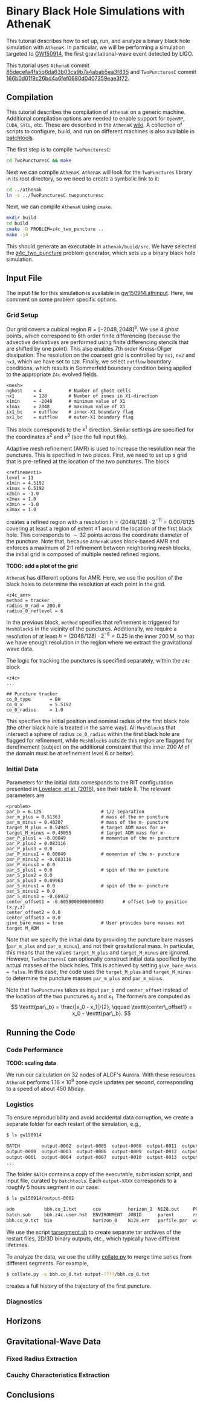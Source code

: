 # Binary Black Hole Simulations with AthenaK

This tutorial describes how to set up, run, and analyze a binary black hole simulation with `AthenaK`. In particular, we will be performing a simulation targeted to [GW150914](https://doi.org/10.1103/PhysRevLett.116.061102), the first gravitational-wave event detected by LIGO.

This tutorial uses `AthenaK` commit [85decefa4fa5b6da63b03ca9b7a4abab5ea3f835](https://github.com/IAS-Astrophysics/athenak/commit/85decefa4fa5b6da63b03ca9b7a4abab5ea3f835) and `TwoPuncturesC` commit [166b0d01f9c26bd4a6fef0680d0407359eae3f72](https://github.com/computationalrelativity/twopuncturesc/commit/166b0d01f9c26bd4a6fef0680d0407359eae3f72).

## Compilation

This tutorial describes the compilation of `AthenaK` on a generic machine. Additional compilation options are needed to enable support for `OpenMP`, `CUDA`, `SYCL`, etc. These are described in the `AthenaK` [wiki](https://github.com/IAS-Astrophysics/athenak/wiki/Build). A collection of scripts to configure, build, and run on different machines is also available in [batchtools](https://github.com/computationalrelativity/batchtools/).

The first step is to compile `TwoPuncturesC`:
~~~bash
cd TwoPuncturesC && make
~~~

Next we can compile `AthenaK`. `AthenaK` will look for the `TwoPunctures` library in its root directory, so we need to create a symbolic link to it:

~~~bash
cd ../athenak
ln -s ../TwoPuncturesC twopuncturesc
~~~

Next, we can compile `AthenaK` using `cmake`.

~~~bash
mkdir build
cd build
cmake -D PROBLEM=z4c_two_puncture ..
make -j4
~~~

This should generate an executable in `athenak/build/src`. We have selected the [z4c_two_puncture](https://github.com/IAS-Astrophysics/athenak/blob/main/src/pgen/z4c_two_puncture.cpp) problem generator, which sets up a binary black hole simulation.

## Input File

The input file for this simulation is available in [gw150914.athinput](assets/gw150914.athinput). Here, we comment on some problem specific options.

### Grid Setup

Our grid covers a cubical region $R = [-2048, 2048]^3$. We use 4 ghost points, which correspond to 6th order finite differencing (because the advective derivatives are performed using finite differencing stencils that are shifted by one point). This also enables 7th order Kreiss-Oliger dissipation. The resolution on the coarsest grid is controlled by `nx1`, `nx2` and `nx3`, which we have set to `128`. Finally, we select `outflow` boundary conditions, which results in Sommerfeld boundary condition being applied to the appropriate `Z4c` evolved fields.

~~~text
<mesh>
nghost    = 4          # Number of ghost cells
nx1       = 128        # Number of zones in X1-direction
x1min     = -2048      # minimum value of X1
x1max     = 2048       # maximum value of X1
ix1_bc    = outflow    # inner-X1 boundary flag
ox1_bc    = outflow    # outer-X1 boundary flag
~~~

This block corresponds to the $x^1$ direction. Similar settings are specified for the coordinates $x^2$ and $x^3$ (see the full input file).

Adaptive mesh refinement (AMR) is used to increase the resolution near the punctures. This is specified in two places. First, we need to set up a grid that is pre-refined at the location of the two punctures. The block

~~~text
<refinement1>
level = 11
x1min = 4.5192
x1max = 6.5192
x2min = -1.0
x2max = 1.0
x3min = -1.0
x3max = 1.0
~~~

creates a refined region with a resolution $h = (2048/128)\cdot 2^{-11} = 0.0078125$ covering at least a region of extent $\pm 1$ around the location of the first black hole. This corresponds to ${\sim}32$ points across the coordinate diameter of the puncture. Note that, because `AthenaK` uses block-based AMR and enforces a maximum of 2:1 refinement between neighboring mesh blocks, the initial grid is composed of multiple nested refined regions.

**TODO: add a plot of the grid**

`AthenaK` has different options for AMR. Here, we use the position of the black holes to determine the resolution at each point in the grid.

~~~text
<z4c_amr>
method = tracker
radius_0_rad = 200.0
radius_0_reflevel = 6
~~~

In the previous block, `method` specifies that refinement is triggered for `MeshBlock`s in the vicinity of the punctures. Additionally, we require a resolution of at least $h = (2048/128) \cdot 2^{-6} = 0.25$ in the inner $200\, M$, so that we have enough resolution in the region where we extract the gravitational wave data. 

The logic for tracking the punctures is specified separately, within the `z4c` block

~~~text
<z4c>
...

## Puncture tracker
co_0_type       = BH
co_0_x          = 5.5192
co_0_radius     = 1.0
~~~

This specifies the initial position and nominal radius of the first black hole (the other black hole is treated in the same way). All `MeshBlock`s that intersect a sphere of radius `co_0_radius` within the first black hole are flagged for refinement, while `MeshBlock`s outside this region are flagged for derefinement (subject on the additional constraint that the inner $200\ M$ of the domain must be at refinement level 6 or better).

### Initial Data

Parameters for the initial data corresponds to the RIT configuration presented in [Lovelace, et al. (2016)](https://doi.org/10.1088/0264-9381/33/24/244002), see their table II. The relevant parameters are

~~~text
<problem>
par_b = 6.125                      # 1/2 separation
par_m_plus = 0.51363               # mass of the m+ puncture
par_m_minus = 0.40207              # mass of the m- puncture
target_M_plus = 0.54945            # target ADM mass for m+
target_M_minus = 0.45055           # target ADM mass for m-
par_P_plus1 = -0.00049             # momentum of the m+ puncture
par_P_plus2 = 0.083116
par_P_plus3 = 0.0
par_P_minus1 = 0.00049             # momentum of the m- puncture
par_P_minus2 = -0.083116
par_P_minus3 = 0.0
par_S_plus1 = 0.0                  # spin of the m+ puncture
par_S_plus2 = 0.0
par_S_plus3 = 0.09963
par_S_minus1 = 0.0                 # spin of the m- puncture
par_S_minus2 = 0.0
par_S_minus3 = -0.08932
center_offset1 = -0.6058000000000003       # offset b=0 to position (x,y,z)
center_offset2 = 0.0
center_offset3 = 0.0
give_bare_mass = true              # User provides bare masses not target M_ADM
~~~

Note that we specify the initial data by providing the puncture bare masses (`par_m_plus` and `par_m_minus`), and not their gravitational mass. In particular, this means that the values `target_M_plus` and `target_M_minus` are ignored. However, `TwoPuncturesC` can optionally construct initial data specified by the actual masses of the black holes. This is achieved by setting `give_bare_mass = false`. In this case, the code uses the `target_M_plus` and `target_M_minus` to determine the puncture masses `par_m_plus` and `par_m_minus`.

Note that `TwoPunctures` takes as input `par_b` and `center_offset` instead of the location of the two punctures $x_0$ and $x_1$. The formers are computed as
$$
\texttt{par\_b} = \frac{|x_0 - x_1|}{2}, \qquad \texttt{center\_offset1} = x_0 - \texttt{par\_b}.
$$

## Running the Code

### Code Performance

**TODO: scaling data**

We run our calculation on 32 nodes of ALCF's Aurora. With these resources `AthenaK` performs $1.16 \times 10^9$ zone cycle updates per second, corresponding to a speed of about $450\ M/\mathrm{day}$.

### Logistics

To ensure reproducibility and avoid accidental data corruption, we create a separate folder for each restart of the simulation, e.g.,

~~~bash
$ ls gw150914

BATCH        output-0002  output-0005  output-0008  output-0011  output-0014
output-0000  output-0003  output-0006  output-0009  output-0012  output-0015
output-0001  output-0004  output-0007  output-0010  output-0013  output-0016
...
~~~

The folder `BATCH` contains a copy of the executable, submission script, and input file, curated by `batchtools`. Each `output-XXXX` corresponds to a roughly 5 hours segment in our case:

~~~bash
$ ls gw150914/output-0002

adm           bbh.co_1.txt      cce          horizon_1  N128.out     PREVIOUS
batch.sub     bbh.z4c.user.hst  ENVIRONMENT  JOBID      parent       rst
bbh.co_0.txt  bin               horizon_0    N128.err   parfile.par  waveforms
~~~

We use the script [tarsegment.sh](scripts/tarsegment.sh) to create separate tar archives of the restart files, 2D/3D binary outputs, etc., which typically have different lifetimes.

To analyze the data, we use the utility [collate.py](scripts/collate.py) to merge time series from different segments. For example,

~~~bash
$ collate.py -o bbh.co_0.txt output-????/bbh.co_0.txt
~~~

creates a full history of the trajectory of the first puncture.

### Diagnostics

## Horizons

## Gravitational-Wave Data

### Fixed Radius Extraction

### Cauchy Characteristics Extraction

## Conclusions